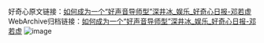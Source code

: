 好奇心原文链接：[如何成为一个“好声音导师型”深井冰_娱乐_好奇心日报-邓若虚](https://www.qdaily.com/articles/1620.html)
WebArchive归档链接：[如何成为一个“好声音导师型”深井冰_娱乐_好奇心日报-邓若虚](http://web.archive.org/web/20190623150746/https://www.qdaily.com/articles/1620.html)
![image](http://ww3.sinaimg.cn/large/007d5XDply1g3v4fc0k6gj30u02zihdt)